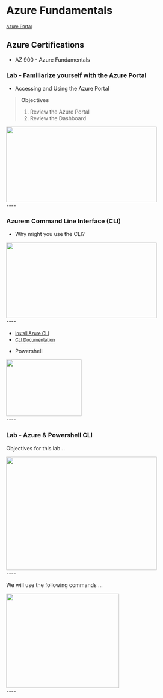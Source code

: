 # Azure Fundamentals
<small>[Azure Portal](https://portal.azure.com/#home)</small>

## Azure Certifications
- AZ 900 - Azure Fundamentals

### Lab - Familiarize yourself with the Azure Portal 
- Accessing and Using the Azure Portal
> __Objectives__
> 1. Review the Azure Portal
> 2. Review the Dashboard
<div>
<img src="https://user-images.githubusercontent.com/8760590/102720099-771c8580-42af-11eb-873c-0a3f1fed0826.png" width="400" height="200"/>
</div>
----

### Azurem Command Line Interface (CLI)
- Why might you use the CLI? 
<div>
<img src="https://user-images.githubusercontent.com/8760590/102720378-29088180-42b1-11eb-8b79-7a6c52d7b419.png" width="400" height="200"/>
</div>
----

+ <small>[Install Azure CLI](https://docs.microsoft.com/en-us/cli/azure/install-azure-cli?view=azure-cli-latest)</small>
+ <small>[CLI Documentation](https://docs.microsoft.com/en-us/cli/azure/)</small>

- Powershell
<div>
<img src="https://user-images.githubusercontent.com/8760590/102721202-9ec31c00-42b6-11eb-9faf-9d6f2760c07e.png" width="200" height="150"/>
</div>
----

### Lab - Azure & Powershell CLI

Objectives for this lab... 

<div>
<img src="https://user-images.githubusercontent.com/8760590/102721695-b64fd400-42b9-11eb-87e5-13b066343f6d.png" width="400" height="300"/>
</div>
---- 

We will use the following commands ...
<div>
<img src="https://user-images.githubusercontent.com/8760590/102721421-f4e48f00-42b7-11eb-8001-31c34d381949.png" width="300" height="250"/>
</div>
----